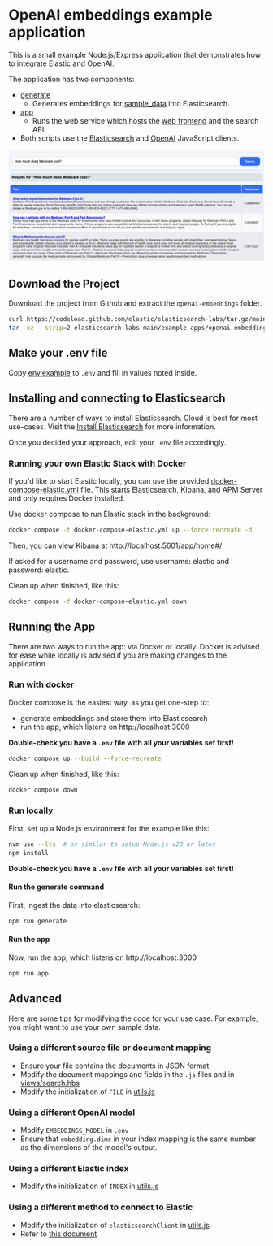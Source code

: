# OpenAI embeddings example application

This is a small example Node.js/Express application that demonstrates how to
integrate Elastic and OpenAI.

The application has two components:
* [generate](generate_embeddings.js)
  * Generates embeddings for [sample_data](sample_data/medicare.json) into
    Elasticsearch.
* [app](search_app.js)
  * Runs the web service which hosts the [web frontend](views) and the
    search API.
* Both scripts use the [Elasticsearch](https://github.com/elastic/elasticsearch-js) and [OpenAI](https://github.com/openai/openai-node) JavaScript clients.

![Screenshot of the sample app](./app-demo.png)

## Download the Project

Download the project from Github and extract the `openai-embeddings` folder.

```bash
curl https://codeload.github.com/elastic/elasticsearch-labs/tar.gz/main | \
tar -xz --strip=2 elasticsearch-labs-main/example-apps/openai-embeddings
```

## Make your .env file

Copy [env.example](env.example) to `.env` and fill in values noted inside.

## Installing and connecting to Elasticsearch

There are a number of ways to install Elasticsearch. Cloud is best for most
use-cases. Visit the [Install Elasticsearch](https://www.elastic.co/search-labs/tutorials/install-elasticsearch) for more information.

Once you decided your approach, edit your `.env` file accordingly.

### Running your own Elastic Stack with Docker

If you'd like to start Elastic locally, you can use the provided
[docker-compose-elastic.yml](docker-compose-elastic.yml) file. This starts
Elasticsearch, Kibana, and APM Server and only requires Docker installed.

Use docker compose to run Elastic stack in the background:

```bash
docker compose -f docker-compose-elastic.yml up --force-recreate -d
```

Then, you can view Kibana at http://localhost:5601/app/home#/

If asked for a username and password, use username: elastic and password: elastic.

Clean up when finished, like this:

```bash
docker compose -f docker-compose-elastic.yml down
```

## Running the App

There are two ways to run the app: via Docker or locally. Docker is advised for
ease while locally is advised if you are making changes to the application.

### Run with docker

Docker compose is the easiest way, as you get one-step to:
* generate embeddings and store them into Elasticsearch
* run the app, which listens on http://localhost:3000

**Double-check you have a `.env` file with all your variables set first!**

```bash
docker compose up --build --force-recreate
```

Clean up when finished, like this:

```bash
docker compose down
```

### Run locally

First, set up a Node.js environment for the example like this:

```bash
nvm use --lts  # or similar to setup Node.js v20 or later
npm install
```

**Double-check you have a `.env` file with all your variables set first!**

#### Run the generate command

First, ingest the data into elasticsearch:
```bash
npm run generate
```

#### Run the app

Now, run the app, which listens on http://localhost:3000
```bash
npm run app
```

## Advanced

Here are some tips for modifying the code for your use case. For example, you
might want to use your own sample data.

### Using a different source file or document mapping

- Ensure your file contains the documents in JSON format
- Modify the document mappings and fields in the `.js` files and in [views/search.hbs](views/search.hbs)
- Modify the initialization of `FILE` in [utils.js](utils.js)

### Using a different OpenAI model

- Modify `EMBEDDINGS_MODEL` in `.env`
- Ensure that `embedding.dims` in your index mapping is the same number as the dimensions of the model's output.

### Using a different Elastic index

- Modify the initialization of `INDEX` in [utils.js](utils.js)

### Using a different method to connect to Elastic

- Modify the initialization of `elasticsearchClient` in [utils.js](utils.js)
- Refer to [this document](https://www.elastic.co/guide/en/elasticsearch/client/javascript-api/current/client-connecting.html)

